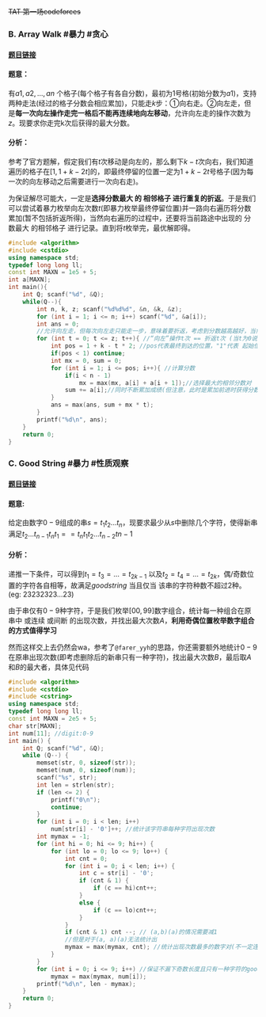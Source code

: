 

~~TAT 第一场codeforces~~

### B. Array Walk #暴力 #贪心

#### [题目链接](https://codeforces.com/contest/1389/problem/B)

#### 题意：

有$a1, a2, ..., an$ 个格子(每个格子有各自分数)，最初为1号格(初始分数为$a1$)，支持两种走法(经过的格子分数会相应累加)，只能走$k$步：①向右走。②向左走，但是**每一次向左操作走完一格后不能再连续地向左移动**，允许向左走的操作次数为$z$。现要求你走完k次后获得的最大分数。

#### 分析：

参考了官方题解，假定我们有$t$次移动是向左的，那么剩下$k-t$次向右，我们知道遍历的格子在$[1, 1+k-2t]$的，即最终停留的位置一定为$1+k-2t$号格子(因为每一次的向左移动之后需要进行一次向右走)。

为保证解尽可能大，一定是**选择分数最大 的 相邻格子 进行重复的折返**。于是我们可以尝试着暴力枚举向左次数$t$(即暴力枚举最终停留位置)并一路向右遍历将分数累加(暂不包括折返所得)，当然向右遍历的过程中，还要将当前路途中出现的 分数最大 的相邻格子 进行记录。直到将$t$枚举完，最优解即得。

```C++
#include <algorithm>
#include <cstdio>
using namespace std;
typedef long long ll;
const int MAXN = 1e5 + 5;
int a[MAXN];
int main(){
    int Q; scanf("%d", &Q);
    while(Q--){
        int n, k, z; scanf("%d%d%d", &n, &k, &z);
        for (int i = 1; i <= n; i++) scanf("%d", &a[i]); 
        int ans = 0;
        //允许向左走，但每次向左走只能走一步，意味着要折返，考虑到分数越高越好，当然是要选择最大的相邻 分数对 进行重复的折返
        for (int t = 0; t <= z; t++){ //“向左”操作t次 == 折返t次 (当t为0说明一路向右)
            int pos = 1 + k - t * 2; //pos代表最终到达的位置，"1"代表 起始位置为1，折返t次就消耗t*2次操作
            if(pos < 1) continue;
            int mx = 0, sum = 0;
            for (int i = 1; i <= pos; i++){ //计算分数
                if(i < n - 1) 
                    mx = max(mx, a[i] + a[i + 1]);//选择最大的相邻分数对
                sum += a[i];//同时不断累加成绩(但注意，此时是累加前进时获得分数，没加上折返时获得分数)
            }
            ans = max(ans, sum + mx * t); 
        }
        printf("%d\n", ans);
    }
    return 0;
}

```

### C. Good String #暴力 #性质观察

#### [题目链接](https://codeforces.com/contest/1389/problem/C)

#### 题意:

给定由数字$0-9$组成的串$s = t_1t_2...t_n$，现要求最少从$s$中删除几个字符，使得新串满足$t_2...t_{n-1}t_{n}t_1 == t_{n}t_1t_2...t_{n-2}t{n-1}$

#### 分析：

递推一下条件，可以得到$t_1 = t_3 = ... = t_{2k-1}$ 以及$t_2 = t_4 = ... = t_{2k}$，偶/奇数位置的字符各自相等，故满足$good string$ 当且仅当 该串的字符种数不超过2种。(eg: $23 23 23 23 ... 23$)

由于串仅有$0-9$种字符，于是我们枚举$[00, 99]$数字组合，统计每一种组合在原串中 或连续 或间断 的出现次数，并找出最大次数$A$，**利用奇偶位置枚举数字组合的方式值得学习**

然而这样交上去仍然会wa，参考了`@farer_yyh`的思路，你还需要额外地统计$0-9$在原串出现次数(即考虑删除后的新串只有一种字符)，找出最大次数$B$，最后取$A$和$B$的最大者，具体见代码

```c++
#include <algorithm>
#include <cstdio>
#include <cstring>
using namespace std;
typedef long long ll;
const int MAXN = 2e5 + 5;
char str[MAXN];
int num[11]; //digit:0-9
int main() {
    int Q; scanf("%d", &Q);
    while (Q--) {
        memset(str, 0, sizeof(str));
        memset(num, 0, sizeof(num));
        scanf("%s", str);
        int len = strlen(str);
        if (len <= 2) {
            printf("0\n");
            continue;
        }
        for (int i = 0; i < len; i++)
            num[str[i] - '0']++; //统计该字符串每种字符出现次数
        int mymax = -1;
        for (int hi = 0; hi <= 9; hi++) {
            for (int lo = 0; lo <= 9; lo++) {
                int cnt = 0;
                for (int i = 0; i < len; i++) {
                    int c = str[i] - '0';
                    if (cnt & 1) {
                        if (c == hi)cnt++;
                    }
                    else {
                        if (c == lo)cnt++;
                    }
                }
                if (cnt & 1) cnt --; // (a,b)(a)的情况需要减1
                //但是对于(a, a)(a)无法统计出
                mymax = max(mymax, cnt); //统计出现次数最多的数字对(不一定连续)
            }
        }
        for (int i = 0; i <= 9; i++) //保证不漏下奇数长度且只有一种字符的good string
            mymax = max(mymax, num[i]);
        printf("%d\n", len - mymax);
    }
    return 0;
}
```

